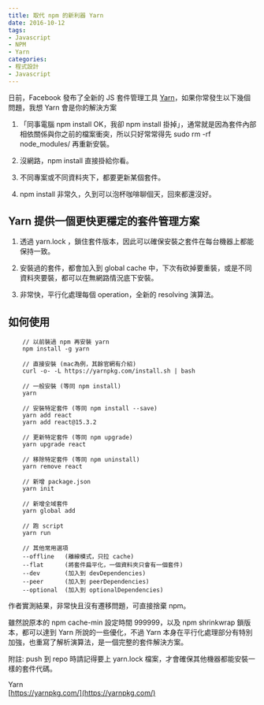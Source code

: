 ```yaml
---
title: 取代 npm 的新利器 Yarn
date: 2016-10-12
tags:
- Javascript
- NPM
- Yarn
categories:
- 程式設計
- Javascript
---
```


日前，Facebook 發布了全新的 JS 套件管理工具 [Yarn](https://yarnpkg.com)，如果你常發生以下幾個問題，我想 Yarn 會是你的解決方案

1. 「同事電腦 npm install OK，我卻 npm install 掛掉」，通常就是因為套件內部相依關係與你之前的檔案衝突，所以只好常常得先 sudo rm -rf node_modules/ 再重新安裝。

1. 沒網路，npm install 直接掛給你看。

1. 不同專案或不同資料夾下，都要更新某個套件。

1. npm install 非常久，久到可以泡杯咖啡聊個天，回來都還沒好。

## Yarn 提供一個更快更穩定的套件管理方案

1. 透過 yarn.lock ，鎖住套件版本，因此可以確保安裝之套件在每台機器上都能保持一致。

1. 安裝過的套件，都會加入到 global cache 中，下次有砍掉要重裝，或是不同資料夾要裝，都可以在無網路情況底下安裝。

1. 非常快，平行化處理每個 operation，全新的 resolving 演算法。

## 如何使用
```
    // 以前裝過 npm 再安裝 yarn
    npm install -g yarn

    // 直接安裝 (mac為例，其餘官網有介紹)
    curl -o- -L https://yarnpkg.com/install.sh | bash

    // 一般安裝 (等同 npm install)
    yarn

    // 安裝特定套件 (等同 npm install --save)
    yarn add react         
    yarn add react@15.3.2

    // 更新特定套件 (等同 npm upgrade)
    yarn upgrade react

    // 移除特定套件 (等同 npm uninstall)
    yarn remove react

    // 新增 package.json
    yarn init

    // 新增全域套件
    yarn global add

    // 跑 script
    yarn run

    // 其他常用選項
    --offline   (離線模式，只拉 cache)
    --flat      (將套件扁平化，一個資料夾只會有一個套件)
    --dev       (加入到 devDependencies)
    --peer      (加入到 peerDependencies)
    --optional  (加入到 optionalDependencies)
```
作者實測結果，非常快且沒有遷移問題，可直接捨棄 npm。

雖然說原本的 npm cache-min 設定時間 999999，以及 npm shrinkwrap 鎖版本，都可以達到 Yarn 所說的一些優化，不過 Yarn 本身在平行化處理部分有特別加強，也重寫了解析演算法，是一個完整的套件解決方案。

附註: push 到 repo 時請記得要上 yarn.lock 檔案，才會確保其他機器都能安裝一樣的套件代碼。

Yarn  
[https://yarnpkg.com/](https://yarnpkg.com/)
